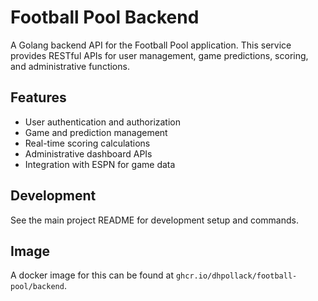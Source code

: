 # Football Pool Backend

A Golang backend API for the Football Pool application. This service provides RESTful APIs for user management, game predictions, scoring, and administrative functions.

## Features

- User authentication and authorization
- Game and prediction management
- Real-time scoring calculations
- Administrative dashboard APIs
- Integration with ESPN for game data

## Development

See the main project README for development setup and commands.

## Image

A docker image for this can be found at `ghcr.io/dhpollack/football-pool/backend`.
